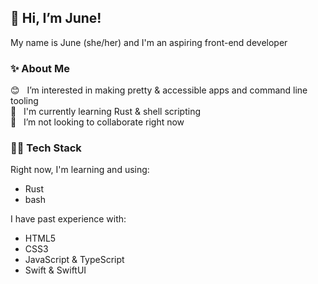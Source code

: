 ## 👋 Hi, I’m June!

My name is June (she/her) and I'm an aspiring front-end developer

### ✨ About Me

😊 &nbsp; I’m interested in making pretty & accessible apps and command line tooling<br/>
🌱 &nbsp; I'm currently learning Rust & shell scripting<br/>
💖 &nbsp; I’m not looking to collaborate right now<br/>

### 👩‍💻 Tech Stack
Right now, I'm learning and using:
* Rust
* bash

I have past experience with:
* HTML5
* CSS3
* JavaScript & TypeScript
* Swift & SwiftUI
